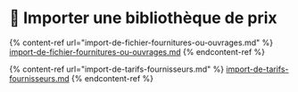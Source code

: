 # 📎 Importer une bibliothèque de prix

{% content-ref url="import-de-fichier-fournitures-ou-ouvrages.md" %}
[import-de-fichier-fournitures-ou-ouvrages.md](import-de-fichier-fournitures-ou-ouvrages.md)
{% endcontent-ref %}

{% content-ref url="import-de-tarifs-fournisseurs.md" %}
[import-de-tarifs-fournisseurs.md](import-de-tarifs-fournisseurs.md)
{% endcontent-ref %}





